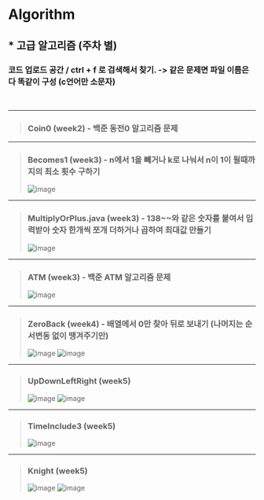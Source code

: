 # Algorithm
## * 고급 알고리즘 (주차 별)

### 코드 업로드 공간 / ctrl + f 로 검색해서 찾기. -> 같은 문제면 파일 이름은 다 똑같이 구성 (c언어만 소문자)

<br>

<hr>

>### Coin0 (week2)  - 백준 동전0 알고리즘 문제 <br>


<hr>


>### Becomes1 (week3) - n에서 1을 빼거나 k로 나눠서 n이 1이 될때까지의 최소 횟수 구하기 <br>
>![image](https://user-images.githubusercontent.com/77047002/135825831-98f9dbca-5cb6-4b51-af7f-a4e2af14a123.png)


<hr>


>### MultiplyOrPlus.java (week3) - 138~~와 같은 숫자를 붙여서 입력받아 숫자 한개씩 쪼개 더하거나 곱하여 최대값 만들기 <br>
>![image](https://user-images.githubusercontent.com/77047002/135825919-c4aa0775-62ee-41b9-acc1-2324a63c2cae.png)


<hr>


>### ATM (week3) - 백준 ATM 알고리즘 문제 <br>
>![image](https://user-images.githubusercontent.com/77047002/135826036-5a1b1a7f-1ce3-4735-8b2e-d6ba44bd79fd.png)


<hr>


>### ZeroBack (week4) - 배열에서 0만 찾아 뒤로 보내기 (나머지는 순서변동 없이 땡겨주기만) <br>
>![image](https://user-images.githubusercontent.com/77047002/135825551-54160147-129a-4fa6-9009-b1ff6f35ff1b.png)
>![image](https://user-images.githubusercontent.com/77047002/135825695-a5f3c4ee-5b2a-44f7-b894-5111bd92227c.png)


<hr>


>### UpDownLeftRight (week5)
>![image](https://user-images.githubusercontent.com/77047002/135824423-5d94f5d6-30b9-4721-ad1a-234ea15cdbb7.png)
>![image](https://user-images.githubusercontent.com/77047002/135824569-5fa47f0a-6347-417a-b10f-39d186285210.png)


<hr>


>### TimeInclude3 (week5)
>![image](https://user-images.githubusercontent.com/77047002/135826773-f50a0ea6-3f60-4735-ba84-09778cd2401d.png)


<hr>


>### Knight (week5)
> ![image](https://user-images.githubusercontent.com/77047002/135835876-e25a8e66-8417-4833-815c-4d383aab12bb.png)
> ![image](https://user-images.githubusercontent.com/77047002/135836161-e246f2e9-ea6d-4250-bb0b-e95a0fcdb24a.png)
